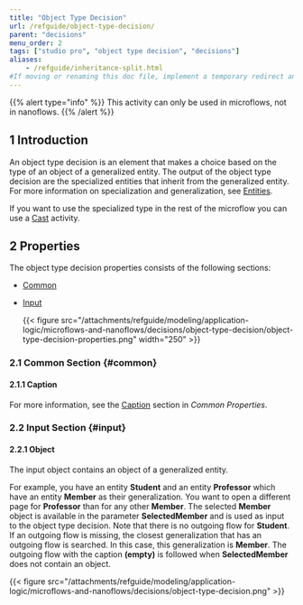 ```yaml
---
title: "Object Type Decision"
url: /refguide/object-type-decision/
parent: "decisions"
menu_order: 2
tags: ["studio pro", "object type decision", "decisions"]
aliases:
    - /refguide/inheritance-split.html
#If moving or renaming this doc file, implement a temporary redirect and let the respective team know they should update the URL in the product. See Mapping to Products for more details.
---
```


{{% alert type="info" %}}
This activity can only be used in microflows, not in nanoflows.
{{% /alert %}}

## 1 Introduction

An object type decision is an element that makes a choice based on the type of an object of a generalized entity. The output of the object type decision are the specialized entities that inherit from the generalized entity. For more information on specialization and generalization, see [Entities](/refguide/entities/).

If you want to use the specialized type in the rest of the microflow you can use a [Cast](/refguide/cast-object/) activity.

## 2 Properties

The object type decision properties consists of the following sections:

* [Common](#common)

* [Input](#input)

    {{< figure src="/attachments/refguide/modeling/application-logic/microflows-and-nanoflows/decisions/object-type-decision/object-type-decision-properties.png"   width="250"  >}}

### 2.1 Common Section {#common} 

#### 2.1.1 Caption

For more information, see the [Caption](/refguide/microflow-element-common-properties/#caption) section in *Common Properties*.

### 2.2 Input Section {#input}

#### 2.2.1 Object

The input object contains an object of a generalized entity.

For example, you have an entity **Student** and an entity **Professor** which have an entity **Member** as their generalization. You want to open a different page for **Professor** than for any other **Member**. The selected **Member** object is available in the parameter **SelectedMember** and is used as input to the object type decision. Note that there is no outgoing flow for **Student**. If an outgoing flow is missing, the closest generalization that has an outgoing flow is searched. In this case, this generalization is **Member**. The outgoing flow with the caption **(empty)** is followed when **SelectedMember** does not contain an object.

{{< figure src="/attachments/refguide/modeling/application-logic/microflows-and-nanoflows/decisions/object-type-decision.png" >}}



